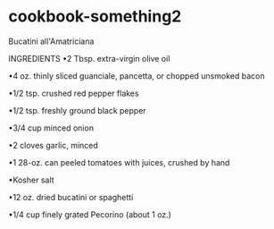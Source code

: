 # cookbook-something2

Bucatini all'Amatriciana

INGREDIENTS
•2 Tbsp. extra-virgin olive oil


•4 oz. thinly sliced guanciale, pancetta, or chopped unsmoked bacon


•1/2 tsp. crushed red pepper flakes


•1/2 tsp. freshly ground black pepper


•3/4 cup minced onion


•2 cloves garlic, minced


•1 28-oz. can peeled tomatoes with juices, crushed by hand


•Kosher salt


•12 oz. dried bucatini or spaghetti


•1/4 cup finely grated Pecorino (about 1 oz.)



